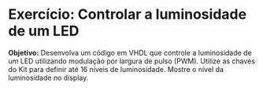 # Exercício: Controlar a luminosidade de um LED

**Objetivo:** Desenvolva um código em VHDL que controle a luminosidade de um LED utilizando modulação por largura de pulso (PWM). Utilize as chaves do Kit para definir até 16 níveis de luminosidade. Mostre o nível da luminosidade no display.